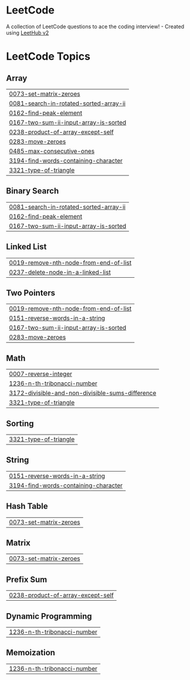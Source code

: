 # LeetCode
A collection of LeetCode questions to ace the coding interview! - Created using [LeetHub v2](https://github.com/arunbhardwaj/LeetHub-2.0)

<!---LeetCode Topics Start-->
# LeetCode Topics
## Array
|  |
| ------- |
| [0073-set-matrix-zeroes](https://github.com/Sourabhkumarcodes/LeetCode/tree/master/0073-set-matrix-zeroes) |
| [0081-search-in-rotated-sorted-array-ii](https://github.com/Sourabhkumarcodes/LeetCode/tree/master/0081-search-in-rotated-sorted-array-ii) |
| [0162-find-peak-element](https://github.com/Sourabhkumarcodes/LeetCode/tree/master/0162-find-peak-element) |
| [0167-two-sum-ii-input-array-is-sorted](https://github.com/Sourabhkumarcodes/LeetCode/tree/master/0167-two-sum-ii-input-array-is-sorted) |
| [0238-product-of-array-except-self](https://github.com/Sourabhkumarcodes/LeetCode/tree/master/0238-product-of-array-except-self) |
| [0283-move-zeroes](https://github.com/Sourabhkumarcodes/LeetCode/tree/master/0283-move-zeroes) |
| [0485-max-consecutive-ones](https://github.com/Sourabhkumarcodes/LeetCode/tree/master/0485-max-consecutive-ones) |
| [3194-find-words-containing-character](https://github.com/Sourabhkumarcodes/LeetCode/tree/master/3194-find-words-containing-character) |
| [3321-type-of-triangle](https://github.com/Sourabhkumarcodes/LeetCode/tree/master/3321-type-of-triangle) |
## Binary Search
|  |
| ------- |
| [0081-search-in-rotated-sorted-array-ii](https://github.com/Sourabhkumarcodes/LeetCode/tree/master/0081-search-in-rotated-sorted-array-ii) |
| [0162-find-peak-element](https://github.com/Sourabhkumarcodes/LeetCode/tree/master/0162-find-peak-element) |
| [0167-two-sum-ii-input-array-is-sorted](https://github.com/Sourabhkumarcodes/LeetCode/tree/master/0167-two-sum-ii-input-array-is-sorted) |
## Linked List
|  |
| ------- |
| [0019-remove-nth-node-from-end-of-list](https://github.com/Sourabhkumarcodes/LeetCode/tree/master/0019-remove-nth-node-from-end-of-list) |
| [0237-delete-node-in-a-linked-list](https://github.com/Sourabhkumarcodes/LeetCode/tree/master/0237-delete-node-in-a-linked-list) |
## Two Pointers
|  |
| ------- |
| [0019-remove-nth-node-from-end-of-list](https://github.com/Sourabhkumarcodes/LeetCode/tree/master/0019-remove-nth-node-from-end-of-list) |
| [0151-reverse-words-in-a-string](https://github.com/Sourabhkumarcodes/LeetCode/tree/master/0151-reverse-words-in-a-string) |
| [0167-two-sum-ii-input-array-is-sorted](https://github.com/Sourabhkumarcodes/LeetCode/tree/master/0167-two-sum-ii-input-array-is-sorted) |
| [0283-move-zeroes](https://github.com/Sourabhkumarcodes/LeetCode/tree/master/0283-move-zeroes) |
## Math
|  |
| ------- |
| [0007-reverse-integer](https://github.com/Sourabhkumarcodes/LeetCode/tree/master/0007-reverse-integer) |
| [1236-n-th-tribonacci-number](https://github.com/Sourabhkumarcodes/LeetCode/tree/master/1236-n-th-tribonacci-number) |
| [3172-divisible-and-non-divisible-sums-difference](https://github.com/Sourabhkumarcodes/LeetCode/tree/master/3172-divisible-and-non-divisible-sums-difference) |
| [3321-type-of-triangle](https://github.com/Sourabhkumarcodes/LeetCode/tree/master/3321-type-of-triangle) |
## Sorting
|  |
| ------- |
| [3321-type-of-triangle](https://github.com/Sourabhkumarcodes/LeetCode/tree/master/3321-type-of-triangle) |
## String
|  |
| ------- |
| [0151-reverse-words-in-a-string](https://github.com/Sourabhkumarcodes/LeetCode/tree/master/0151-reverse-words-in-a-string) |
| [3194-find-words-containing-character](https://github.com/Sourabhkumarcodes/LeetCode/tree/master/3194-find-words-containing-character) |
## Hash Table
|  |
| ------- |
| [0073-set-matrix-zeroes](https://github.com/Sourabhkumarcodes/LeetCode/tree/master/0073-set-matrix-zeroes) |
## Matrix
|  |
| ------- |
| [0073-set-matrix-zeroes](https://github.com/Sourabhkumarcodes/LeetCode/tree/master/0073-set-matrix-zeroes) |
## Prefix Sum
|  |
| ------- |
| [0238-product-of-array-except-self](https://github.com/Sourabhkumarcodes/LeetCode/tree/master/0238-product-of-array-except-self) |
## Dynamic Programming
|  |
| ------- |
| [1236-n-th-tribonacci-number](https://github.com/Sourabhkumarcodes/LeetCode/tree/master/1236-n-th-tribonacci-number) |
## Memoization
|  |
| ------- |
| [1236-n-th-tribonacci-number](https://github.com/Sourabhkumarcodes/LeetCode/tree/master/1236-n-th-tribonacci-number) |
<!---LeetCode Topics End-->